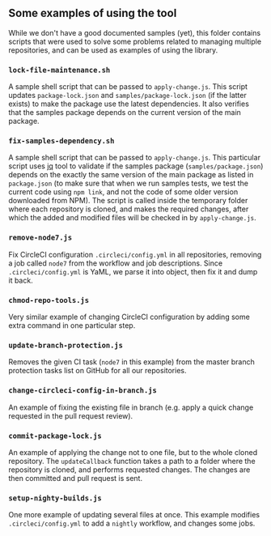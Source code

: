 ## Some examples of using the tool

While we don't have a good documented samples (yet), this folder contains
scripts that were used to solve some problems related to managing multiple
repositories, and can be used as examples of using the library.

### `lock-file-maintenance.sh`

A sample shell script that can be passed to `apply-change.js`. This script
updates `package-lock.json` and `samples/package-lock.json` (if the latter
exists) to make the package use the latest dependencies. It also verifies that
the samples package depends on the current version of the main package.

### `fix-samples-dependency.sh`

A sample shell script that can be passed to `apply-change.js`. This particular
script uses [jq](https://stedolan.github.io/jq/) tool to validate if the
samples package (`samples/package.json`) depends on the exactly the same version
of the main package as listed in `package.json` (to make sure that when we run
samples tests, we test the current code using `npm link`, and not the code of
some older version downloaded from NPM). The script is called inside the
temporary folder where each repository is cloned, and makes the required
changes, after which the added and modified files will be checked in by
`apply-change.js`.

### `remove-node7.js`

Fix CircleCI configuration `.circleci/config.yml` in all repositories,
removing a job called `node7` from the workflow and job descriptions.
Since `.circleci/config.yml` is YaML, we parse it into object, then fix
it and dump it back.

### `chmod-repo-tools.js`

Very similar example of changing CircleCI configuration by adding some
extra command in one particular step.

### `update-branch-protection.js`

Removes the given CI task (`node7` in this example) from the master branch
protection tasks list on GitHub for all our repositories.

### `change-circleci-config-in-branch.js`

An example of fixing the existing file in branch (e.g. apply a quick change
requested in the pull request review).

### `commit-package-lock.js`

An example of applying the change not to one file, but to the whole
cloned repository. The `updateCallback` function takes a path to a folder
where the repository is cloned, and performs requested changes.
The changes are then committed and pull request is sent.

### `setup-nighty-builds.js`

One more example of updating several files at once. This example modifies
`.circleci/config.yml` to add a `nightly` workflow, and changes some jobs.

